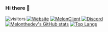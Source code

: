 ### Hi there 👋

![visitors](https://visitor-badge.glitch.me/badge?page_id=Melonthedev.Melonthedev&left_color=gray&right_color=cyan)
[![Website](https://img.shields.io/badge/Website-brightgreen)](https://Melonthedev.wtf)
[![MelonClient](https://img.shields.io/badge/MelonClient-red)](https://melonclient.melonthedev.wtf)
[![Discord](https://img.shields.io/badge/Discord-Melonthedev%231848-blue?logo=Discord)]()
<br>
[![Melonthedev's GitHub stats](https://github-readme-stats.vercel.app/api?username=Melonthedev&count_private=true&show_icons=true&theme=radical&hide_border=true&bg_color=120,0d1117,c691e9&icon_color=00edff&border_radius=0.0)]() 
[![Top Langs](https://github-readme-stats.vercel.app/api/top-langs/?username=Melonthedev&show_icons=true&theme=radical&hide_border=true&bg_color=0d1117&icon_color=00edff&border_radius=0.0&layout=compact)]()
